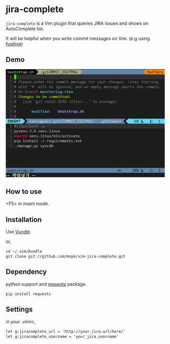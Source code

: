# jira-complete

`jira-complete` is a Vim plugin that queries JIRA issues and shows on AutoComplete list.

It will be helpful when you write commit messages on Vim. (e.g using [fugitive](https://github.com/tpope/vim-fugitive))

## Demo

![demo](jira-complete-demo.gif)

## How to use

\<F5\> in insert mode.

## Installation

Use [Vundle](https://github.com/gmarik/Vundle.vim).

or,

```
cd ~/.vim/bundle
git clone git://github.com/mnpk/vim-jira-complete.git
```

## Dependency

python support and [requests](http://docs.python-requests.org/) package.

```
pip install requests
```

## Settings

in your .vimrc,

```
let g:jiracomplete_url = 'http://your.jira.url/here/'
let g:jiracomplete_username = 'your_jira_username'
```
